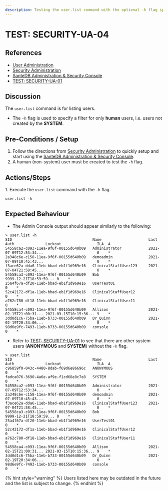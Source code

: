 ```yaml
---
description: Testing the user.list command with the optional -h flag specified.
---
```


# TEST: SECURITY-UA-04

## References

* [User Administration](../../../../../../../operations/server-administration/santedb-icdr-admin-console/user-administration.md)
* [Security Administration](../../../../../../../operations-1/system-administration/security-administration/#demo-environment)&#x20;
* [SanteDB Administration & Security Console](../../../../../../../operations/server-administration/santedb-icdr-admin-console/)
* [TEST: SECURITY-UA-01](test-security-ua-01.md)

## Discussion

The `user.list` command is for listing users.&#x20;

* The `-h` flag is used to specify a filter for only **human** users, i.e. users not created by the **SYSTEM**.

## Pre-Conditions / Setup

1. Follow the directions from [Security Administration](../../../../../../../operations-1/system-administration/security-administration/#demo-environment) to quickly setup and start using the [SanteDB Administration & Security Console](../../../../../../../operations/server-administration/santedb-icdr-admin-console/).
2. A human (non-system) user must be created to test the `-h` flag.

## Actions/Steps

1\. Execute the `user.list` command with the `-h` flag.

```
user.list -h
```

## Expected Behaviour

* The Admin Console output should appear similarly to the following:

```
> user.list -h
SID                                    Name                     Last Auth              Lockout                ILA  A
54558ca2-c093-11ea-9f6f-00155d640b09   Administrator            2021-07-09T12:53:34...                        0    *
2a348c6e-c158-11ea-9f6f-00155d640b09   demoadmin                2021-07-09T10:45:43...                        0    *
f3ace62a-dda6-11eb-bbad-eb1f1d969e16   ClinicalStaffUser123     2021-07-04T21:58:45...                        0    *
54558ca3-c093-11ea-9f6f-00155d640b09   Bob                                             9999-12-21T18:59:59... 0    *
25a4f67a-df20-11eb-bbad-eb1f1d969e16   UserTest01                                                             0    *
52c42172-df1a-11eb-bbad-eb1f1d969e16   ClinicalStaffUser12                                                    0    *
a762c780-df18-11eb-bbad-eb1f1d969e16   ClinicalStaffUser11                                                    0    *
54558ca4-c093-11ea-9f6f-00155d640b09   Allison                  2021-02-15T21:00:31... 2021-03-15T10:15:36... 9    *
3dd0d1c6-75ba-11eb-b733-00155d640b09   Dr_Quinn                 2021-02-19T20:34:06...                        0    *
98d6e9fc-7493-11eb-b733-00155d640b09   console                                                                0    *
```

* Refer to [TEST: SECURITY-UA-01](test-security-ua-01.md) to see that there are other system users (**ANONYMOUS** and **SYSTEM**) without the `-h` flag.

```
> user.list
SID                                    Name                     Last Auth              Lockout                ILA  A
c96859f0-043c-4480-8dab-f69d6e86696c   ANONYMOUS                                                              0    *
fadca076-3690-4a6e-af9e-f1cd68e8c7e8   SYSTEM                                                                 0    *
54558ca2-c093-11ea-9f6f-00155d640b09   Administrator            2021-07-09T12:53:34...                        0    *
2a348c6e-c158-11ea-9f6f-00155d640b09   demoadmin                2021-07-09T10:45:43...                        0    *
f3ace62a-dda6-11eb-bbad-eb1f1d969e16   ClinicalStaffUser123     2021-07-04T21:58:45...                        0    *
54558ca3-c093-11ea-9f6f-00155d640b09   Bob                                             9999-12-21T18:59:59... 0    *
25a4f67a-df20-11eb-bbad-eb1f1d969e16   UserTest01                                                             0    *
52c42172-df1a-11eb-bbad-eb1f1d969e16   ClinicalStaffUser12                                                    0    *
a762c780-df18-11eb-bbad-eb1f1d969e16   ClinicalStaffUser11                                                    0    *
54558ca4-c093-11ea-9f6f-00155d640b09   Allison                  2021-02-15T21:00:31... 2021-03-15T10:15:36... 9    *
3dd0d1c6-75ba-11eb-b733-00155d640b09   Dr_Quinn                 2021-02-19T20:34:06...                        0    *
98d6e9fc-7493-11eb-b733-00155d640b09   console                                                                0    *
```

{% hint style="warning" %}
Users listed here may be outdated in the future and the list is subject to change.
{% endhint %}
